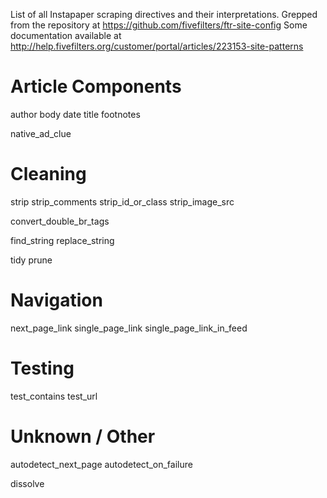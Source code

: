 List of all Instapaper scraping directives and their interpretations.
Grepped from the repository at https://github.com/fivefilters/ftr-site-config
Some documentation available at http://help.fivefilters.org/customer/portal/articles/223153-site-patterns


# Article Components

author
body
date
title
footnotes

native_ad_clue


# Cleaning

strip
strip_comments
strip_id_or_class
strip_image_src

convert_double_br_tags

find_string
replace_string

tidy
prune


# Navigation

next_page_link
single_page_link
single_page_link_in_feed


# Testing

test_contains
test_url


# Unknown / Other

autodetect_next_page
autodetect_on_failure

dissolve
